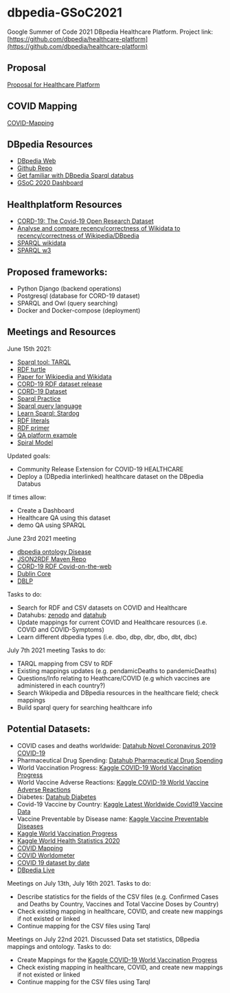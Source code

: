 # dbpedia-GSoC2021
Google Summer of Code 2021 DBpedia Healthcare Platform. Project link: [https://github.com/dbpedia/healthcare-platform](https://github.com/dbpedia/healthcare-platform)

## Proposal
[Proposal for Healthcare Platform](https://docs.google.com/document/d/1kGc_-2c9FV_pjw5Y0rD3VW8jecGz4Q5MlsqZKiIYpZ8/edit#)

## COVID Mapping
[COVID-Mapping](https://drive.google.com/file/d/148L6tIGYblEgEZtLZ-LThCvaYY_jla29/view?usp=sharing)

## DBpedia Resources
- [DBpedia Web](https://www.dbpedia.org/)
- [Github Repo](https://github.com/dbpedia)
- [Get familiar with DBpedia Sparql databus](https://github.com/dbpedia/virtuoso-sparql-endpoint-quickstart)
- [GSoC 2020 Dashboard](https://github.com/dbpedia/gsoc-2020-dashboard)

## Healthplatform Resources
- [CORD-19: The Covid-19 Open Research Dataset](https://www.ncbi.nlm.nih.gov/pmc/articles/PMC7251955/)
- [Analyse and compare recency/correctness of Wikidata to recency/correctness of Wikipedia/DBpedia](https://svn.aksw.org/papers/2020/qurator_gfs/public.pdf)
- [SPARQL wikidata](https://www.wikidata.org/wiki/Wikidata:SPARQL_tutorial)
- [SPARQL w3](https://www.w3.org/TR/sparql11-query/)


## Proposed frameworks:
- Python Django (backend operations)
- Postgresql (database for CORD-19 dataset)
- SPARQL and Owl (query searching)
- Docker and Docker-compose (deployment)

## Meetings and Resources
June 15th 2021:
- [Sparql tool: TARQL](https://tarql.github.io/)
- [RDF turtle](https://www.w3.org/TR/turtle/)
- [Paper for Wikipedia and Wikidata](https://svn.aksw.org/papers/2020/qurator_gfs/public.pdf)
- [CORD-19 RDF dataset release](https://www.rd-alliance.org/group/rda-covid19/post/first-release-cord-19-named-entities-kg-rdf-dataset-named-entities-identified)
- [CORD-19 Dataset](https://www.ncbi.nlm.nih.gov/pmc/articles/PMC7251955/)
- [Sparql Practice](https://yasgui.triply.cc/)
- [Sparql query language](https://www.w3.org/TR/sparql11-query/)
- [Learn Sparql: Stardog](https://www.stardog.com/tutorials/sparql/)
- [RDF literals](https://www.w3.org/TR/turtle/#literals)
- [RDF primer](https://www.w3.org/TR/rdf11-primer/)
- [QA platform example](https://www.qanswer.eu/#try)
- [Spiral Model](https://en.wikipedia.org/wiki/Spiral_model)

Updated goals:
- Community Release Extension for COVID-19 HEALTHCARE
- Deploy a (DBpedia interlinked) healthcare dataset on the DBpedia Databus


If times allow: 
- Create a Dashboard
- Healthcare QA using this dataset
- demo QA using SPARQL


June 23rd 2021 meeting
- [dbpedia ontology Disease](https://dbpedia.org/ontology/Disease)
- [JSON2RDF Maven Repo](https://mvnrepository.com/artifact/com.github.spice-h2020/json2rdf)
- [CORD-19 RDF Covid-on-the-web](https://github.com/Wimmics/CovidOnTheWeb)
- [Dublin Core](https://en.wikipedia.org/wiki/Dublin_Core)
- [DBLP](https://dblp.org/)

Tasks to do:
- Search for RDF and CSV datasets on COVID and Healthcare
- Datahubs: [zenodo](https://zenodo.org/) and [datahub](https://datahub.io/)
- Update mappings for current COVID and Healthcare resources (i.e. COVID and COVID-Symptoms)
- Learn different dbpedia types (i.e. dbo, dbp, dbr, dbo, dbt, dbc)

July 7th 2021 meeting
Tasks to do:
- TARQL mapping from CSV to RDF
- Existing mappings updates (e.g. pendamicDeaths to pandemicDeaths)
- Questions/Info relating to Heathcare/COVID (e.g which vaccines are administered in each country?)
- Search Wikipedia and DBpedia resources in the healthcare field; check mappings
- Build sparql query for searching healthcare info

## Potential Datasets:
- COVID cases and deaths worldwide: [Datahub Novel Coronavirus 2019 COVID-19](https://datahub.io/core/covid-19#data)
- Pharmaceutical Drug Spending: [Datahub Pharmaceutical Drug Spending](https://datahub.io/core/pharmaceutical-drug-spending#pandas)
- World Vaccination Progress: [Kaggle COVID-19 World Vaccination Progress](https://www.kaggle.com/gpreda/covid-world-vaccination-progress)
- World Vaccine Adverse Reactions: [Kaggle COVID-19 World Vaccine Adverse Reactions](https://www.kaggle.com/ayushggarg/covid19-vaccine-adverse-reactions)
- Diabetes: [Datahub Diabetes](https://datahub.io/machine-learning/diabetes#r)
- Covid-19 Vaccine by Country: [Kaggle Latest Worldwide Covid19 Vaccine Data](https://www.kaggle.com/anandhuh/latest-worldwide-vaccine-data)
- Vaccine Preventable by Disease name: [Kaggle Vaccine Preventable Diseases](https://www.kaggle.com/rishidamarla/vaccine-preventable-diseases)
- [Kaggle World Vaccination Progress](https://www.kaggle.com/kingabzpro/world-vaccine-progress)
- [Kaggle World Health Statistics 2020](https://www.kaggle.com/utkarshxy/who-worldhealth-statistics-2020-complete)
- [COVID Mapping](https://coronavirus.jhu.edu/map.html)
- [COVID Worldometer](https://www.worldometers.info/coronavirus/)
- [COVID 19 dataset by date](https://www.kaggle.com/sudalairajkumar/novel-corona-virus-2019-dataset?select=covid_19_data.csv)
- [DBpedia Live](https://www.dbpedia.org/resources/live/)

Meetings on July 13th, July 16th 2021.
Tasks to do:
- Describe statistics for the fields of the CSV files (e.g. Confirmed Cases and Deaths by Country, Vaccines and Total Vaccine Doses by Country)
- Check existing mapping in healthcare, COVID, and create new mappings if not existed or linked
- Continue mapping for the CSV files using Tarql

Meetings on July 22nd 2021.
Discussed Data set statistics, DBpedia mappings and ontology. 
Tasks to do:
- Create Mappings for the [Kaggle COVID-19 World Vaccination Progress](https://www.kaggle.com/gpreda/covid-world-vaccination-progress)
- Check existing mapping in healthcare, COVID, and create new mappings if not existed or linked
- Continue mapping for the CSV files using Tarql

